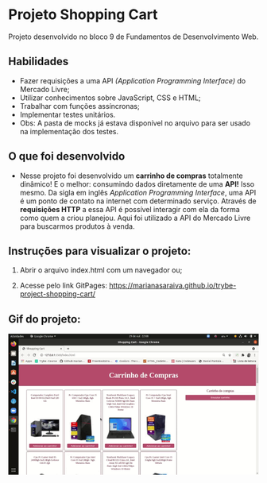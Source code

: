 # Projeto Shopping Cart
Projeto desenvolvido no bloco 9 de Fundamentos de Desenvolvimento Web.


## Habilidades

- Fazer requisições a uma API *(Application Programming Interface)* do Mercado Livre;
- Utilizar conhecimentos sobre JavaScript, CSS e HTML;
- Trabalhar com funções assíncronas;
- Implementar testes unitários.
- Obs: A pasta de mocks já estava disponível no arquivo para ser usado na implementação dos testes.


## O que foi desenvolvido

- Nesse projeto foi desenvolvido um **carrinho de compras** totalmente dinâmico! E o melhor: consumindo dados diretamente de uma **API!** Isso mesmo. Da sigla em inglês _Application Programming Interface_, uma API é um ponto de contato na internet com determinado serviço. Através de **requisições HTTP** a essa API é possível interagir com ela da forma como quem a criou planejou. Aqui foi utilizado a API do Mercado Livre para buscarmos produtos à venda.


## Instruções para visualizar o projeto:

1. Abrir o arquivo index.html com um navegador ou;

2. Acesse pelo link GitPages: https://marianasaraiva.github.io/trybe-project-shopping-cart/

## Gif do projeto:
<p align="center">
  <img  src="https://github.com/marianasaraiva/trybe-project-shopping-cart/blob/main/Shopping_cart.gif" alt="Shopping Cart Gif"/>
</p>
